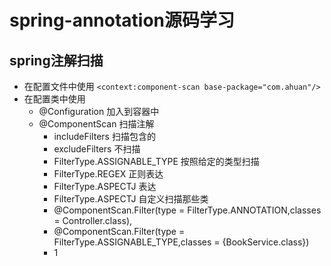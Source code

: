 # spring-annotation源码学习 #
## spring注解扫描 ##
-  在配置文件中使用
   `<context:component-scan base-package="com.ahuan"/>`
- 在配置类中使用 
   - @Configuration 加入到容器中
   - @ComponentScan 扫描注解
      - includeFilters 扫描包含的
      - excludeFilters 不扫描
      - FilterType.ASSIGNABLE_TYPE 按照给定的类型扫描
      - FilterType.REGEX 正则表达
      - FilterType.ASPECTJ 表达
      - FilterType.ASPECTJ 自定义扫描那些类
      -  @ComponentScan.Filter(type = FilterType.ANNOTATION,classes = Controller.class),
      -  @ComponentScan.Filter(type =      FilterType.ASSIGNABLE_TYPE,classes = {BookService.class})
      -  1